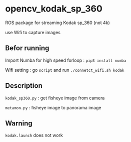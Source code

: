 # opencv_kodak_sp_360

ROS package for streaming Kodak sp_360 (not 4k)

use Wifi to capture images

## Befor running
Import Numba for high speed forloop : `pip3 install numba`

Wifi setting : go `script` and run `./connetct_wifi.sh kodak`

## Description
`kodak_sp360.py` : get fisheye image from camera

`metamon.py` : fisheye image to panorama image

## Warning
`kodak.launch` does not work
